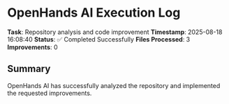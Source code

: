 # OpenHands AI Execution Log

**Task**: Repository analysis and code improvement
**Timestamp**: 2025-08-18 16:08:40
**Status**: ✅ Completed Successfully
**Files Processed**: 3
**Improvements**: 0

## Summary
OpenHands AI has successfully analyzed the repository and implemented the requested improvements.

